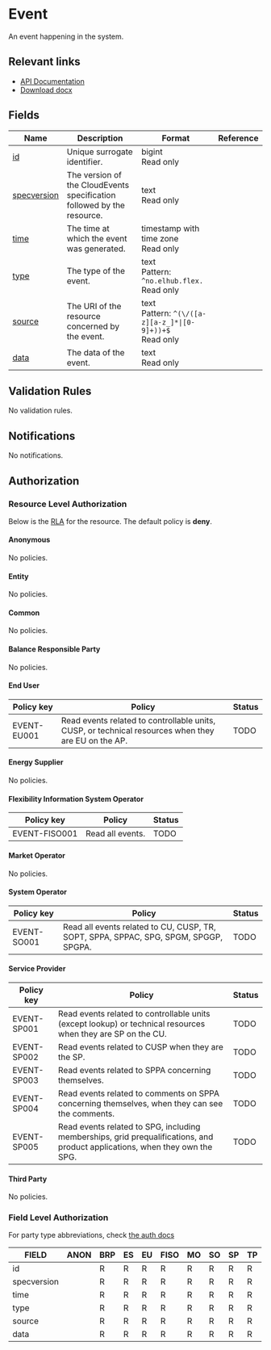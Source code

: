 # Event

An event happening in the system.

## Relevant links

* [API Documentation](../api/v0/index.html#/operations/list_event)
* [Download docx](../download/event.docx)

## Fields

| Name                                                                  | Description                                                            | Format                                                          | Reference |
|-----------------------------------------------------------------------|------------------------------------------------------------------------|-----------------------------------------------------------------|-----------|
| <a name="field-id" href="#field-id">id</a>                            | Unique surrogate identifier.                                           | bigint<br/>Read only                                            |           |
| <a name="field-specversion" href="#field-specversion">specversion</a> | The version of the CloudEvents specification followed by the resource. | text<br/>Read only                                              |           |
| <a name="field-time" href="#field-time">time</a>                      | The time at which the event was generated.                             | timestamp with time zone<br/>Read only                          |           |
| <a name="field-type" href="#field-type">type</a>                      | The type of the event.                                                 | text<br/>Pattern: `^no.elhub.flex.`<br/>Read only               |           |
| <a name="field-source" href="#field-source">source</a>                | The URI of the resource concerned by the event.                        | text<br/>Pattern: `^(\/([a-z][a-z_]*\|[0-9]+))+$`<br/>Read only |           |
| <a name="field-data" href="#field-data">data</a>                      | The data of the event.                                                 | text<br/>Read only                                              |           |

## Validation Rules

No validation rules.

## Notifications

No notifications.

## Authorization

### Resource Level Authorization

Below is the [RLA](../technical/auth.md#resource-level-authorization-rla) for the
resource. The default policy is **deny**.

#### Anonymous

No policies.

#### Entity

No policies.

#### Common

No policies.

#### Balance Responsible Party

No policies.

#### End User

| Policy key   | Policy                                                                                              | Status |
|--------------|-----------------------------------------------------------------------------------------------------|--------|
| EVENT-EU001  | Read events related to controllable units, CUSP, or technical resources when they are EU on the AP. | TODO   |

#### Energy Supplier

No policies.

#### Flexibility Information System Operator

| Policy key     | Policy           | Status |
|----------------|------------------|--------|
| EVENT-FISO001  | Read all events. | TODO   |

#### Market Operator

No policies.

#### System Operator

| Policy key   | Policy                                                                               | Status |
|--------------|--------------------------------------------------------------------------------------|--------|
| EVENT-SO001  | Read all events related to CU, CUSP, TR, SOPT, SPPA, SPPAC, SPG, SPGM, SPGGP, SPGPA. | TODO   |

#### Service Provider

| Policy key   | Policy                                                                                                                      | Status |
|--------------|-----------------------------------------------------------------------------------------------------------------------------|--------|
| EVENT-SP001  | Read events related to controllable units (except lookup) or technical resources when they are SP on the CU.                | TODO   |
| EVENT-SP002  | Read events related to CUSP when they are the SP.                                                                           | TODO   |
| EVENT-SP003  | Read events related to SPPA concerning themselves.                                                                          | TODO   |
| EVENT-SP004  | Read events related to comments on SPPA concerning themselves, when they can see the comments.                              | TODO   |
| EVENT-SP005  | Read events related to SPG, including memberships, grid prequalifications, and product applications, when they own the SPG. | TODO   |

#### Third Party

No policies.

### Field Level Authorization

For party type abbreviations, check [the auth docs](../technical/auth.md#party-market-actors)

| FIELD       | ANON | BRP | ES | EU | FISO | MO | SO | SP | TP |
|-------------|------|-----|----|----|------|----|----|----|----|
| id          |      | R   | R  | R  | R    | R  | R  | R  | R  |
| specversion |      | R   | R  | R  | R    | R  | R  | R  | R  |
| time        |      | R   | R  | R  | R    | R  | R  | R  | R  |
| type        |      | R   | R  | R  | R    | R  | R  | R  | R  |
| source      |      | R   | R  | R  | R    | R  | R  | R  | R  |
| data        |      | R   | R  | R  | R    | R  | R  | R  | R  |
